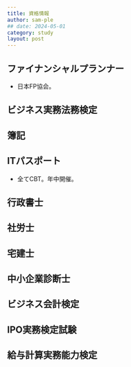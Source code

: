 ```yaml
---
title: 資格情報
author: sam-ple
## date: 2024-05-01
category: study
layout: post
---
```


## ファイナンシャルプランナー
- 日本FP協会。

## ビジネス実務法務検定

## 簿記

## ITパスポート
- 全てCBT。年中開催。

## 行政書士

## 社労士

## 宅建士

## 中小企業診断士

## ビジネス会計検定

## IPO実務検定試験

## 給与計算実務能力検定